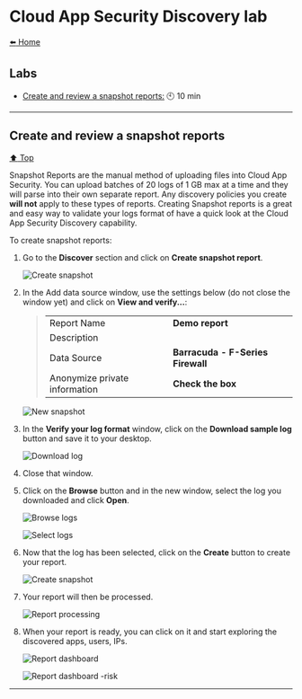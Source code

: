 # Cloud App Security Discovery lab

[:arrow_left: Home](/README.md)

## Labs

* [Create and review a snapshot reports:](#Configure-and-test-continuous-reports) :clock10: 10 min

---

## Create and review a snapshot reports

[:arrow_up: Top](#Cloud-App-Security-Discovery-lab)

Snapshot Reports are the manual method of uploading files into Cloud App Security. You can upload batches of 20 logs of 1 GB max at a time and they will parse into their own separate report. Any discovery policies you create **will not** apply to these types of reports. Creating Snapshot reports is a great and easy way to validate your logs format of have a quick look at the Cloud App Security Discovery capability.

To create snapshot reports:

1. Go to the **Discover** section and click on **Create snapshot report**.

    ![Create snapshot](/media/dis-newsnaphsot.png "Create snapshot")

2. In the Add data source window, use the settings below (do not close the window yet) and click on **View and verify...**:

    >|||
    >|---------|---------|
    >|Report Name| **Demo report**|
    >|Description| |
    >|Data Source| **Barracuda - F-Series Firewall**|
    >|Anonymize private information |**Check the box**|
    >
    ![New snapshot](/media/dis-createsnapshot.png "New snapshot")

3. In the **Verify your log format** window, click on the **Download sample log** button and save it to your desktop.

    ![Download log](/media/dis-downloadlog.png "Download log")

4. Close that window.

5. Click on the **Browse** button and in the new window, select the log you downloaded and click **Open**.

    ![Browse logs](/media/dis-browse.png "Browse logs")

    ![Select logs](/media/dis-selectlogs.png "Select logs")

6. Now that the log has been selected, click on the **Create** button to create your report.

    ![Create snapshot](/media/dis-snapshotcreate.png "Create snapshot")

7. Your report will then be processed.

    ![Report processing](/media/dis-processing.png "Report processing")

8. When your report is ready, you can click on it and start exploring the discovered apps, users, IPs.

    ![Report dashboard](/media/dis-dashboard.png "Report dashboard")

    ![Report dashboard -risk](/media/dis-risk.png "Report dashboard - risk")

---